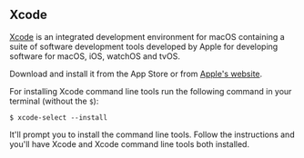 ## Xcode

[Xcode](https://developer.apple.com/xcode/) is an integrated development environment for macOS containing a suite of software development tools developed by Apple for developing software for macOS, iOS, watchOS and tvOS.

Download and install it from the App Store or from [Apple's website](https://developer.apple.com/xcode/).

For installing Xcode command line tools run the following command in your terminal \(without the `$`\):

```
$ xcode-select --install
```

It'll prompt you to install the command line tools. Follow the instructions and you'll have Xcode and Xcode command line tools both installed.

